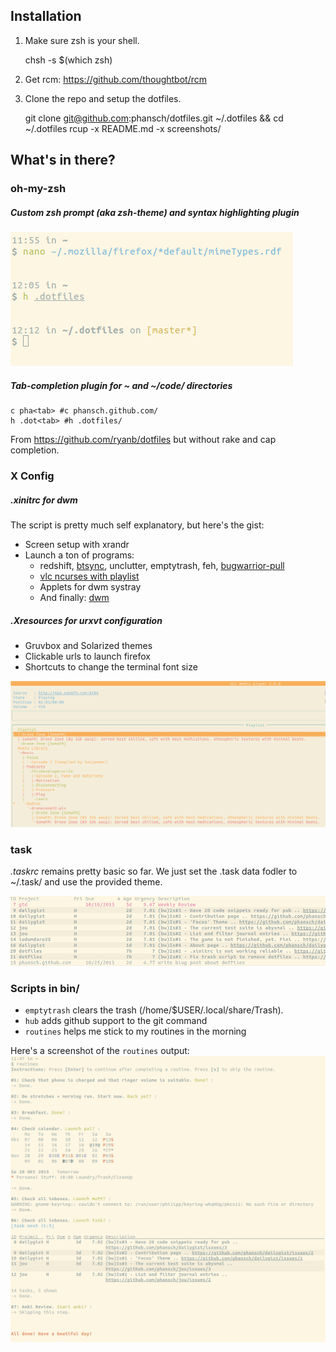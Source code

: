 ## Installation

1. Make sure zsh is your shell.

    chsh -s $(which zsh)

2. Get rcm: https://github.com/thoughtbot/rcm

3. Clone the repo and setup the dotfiles.

    git clone git@github.com:phansch/dotfiles.git ~/.dotfiles && cd ~/.dotfiles
    rcup -x README.md -x screenshots/

## What's in there?
### oh-my-zsh

##### Custom zsh prompt (aka zsh-theme) and syntax highlighting plugin

![zsh prompt](screenshots/screen-zsh1.png)

##### Tab-completion plugin for ~ and ~/code/ directories
    c pha<tab> #c phansch.github.com/
    h .dot<tab> #h .dotfiles/

From https://github.com/ryanb/dotfiles but without rake and cap completion.
### X Config

##### .xinitrc for dwm
The script is pretty much self explanatory, but here's the gist:

 * Screen setup with xrandr
 * Launch a ton of programs:
   * redshift, [btsync](http://labs.bittorrent.com/experiments/sync.html), unclutter, emptytrash, feh, [bugwarrior-pull](https://github.com/ralphbean/bugwarrior)
   * [vlc ncurses with playlist](http://www.videolan.org/doc/play-howto/en/ch04.html#id590986)
   * Applets for dwm systray
   * And finally: [dwm](http://dwm.suckless.org/)

##### .Xresources for urxvt configuration
 * Gruvbox and Solarized themes
 * Clickable urls to launch firefox
 * Shortcuts to change the terminal font size

![vlc ncurses](screenshots/screen-vlc.png)

### task
*.taskrc* remains pretty basic so far. We just set the .task data fodler to ~/.task/ and use the provided theme.

![task shell](screenshots/screen-task.png)

### Scripts in bin/
 
  * `emptytrash` clears the trash (/home/$USER/.local/share/Trash). 
  * `hub` adds github support to the git command
  * `routines` helps me stick to my routines in the morning

Here's a screenshot of the `routines` output:
![routines](screenshots/routines.png)
